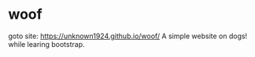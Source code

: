 # woof
goto site: https://unknown1924.github.io/woof/
A simple website on dogs! while learing bootstrap.

